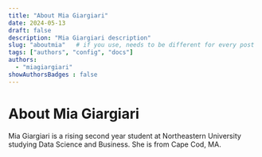```yaml
---
title: "About Mia Giargiari"
date: 2024-05-13
draft: false
description: "Mia Giargiari description"
slug: "aboutmia"   # if you use, needs to be different for every post
tags: ["authors", "config", "docs"]
authors:
  - "miagiargiari"
showAuthorsBadges : false
---
```


# About Mia Giargiari 

Mia Giargiari is a rising second year student at Northeastern University studying Data Science and Business. She is from Cape Cod, MA.
